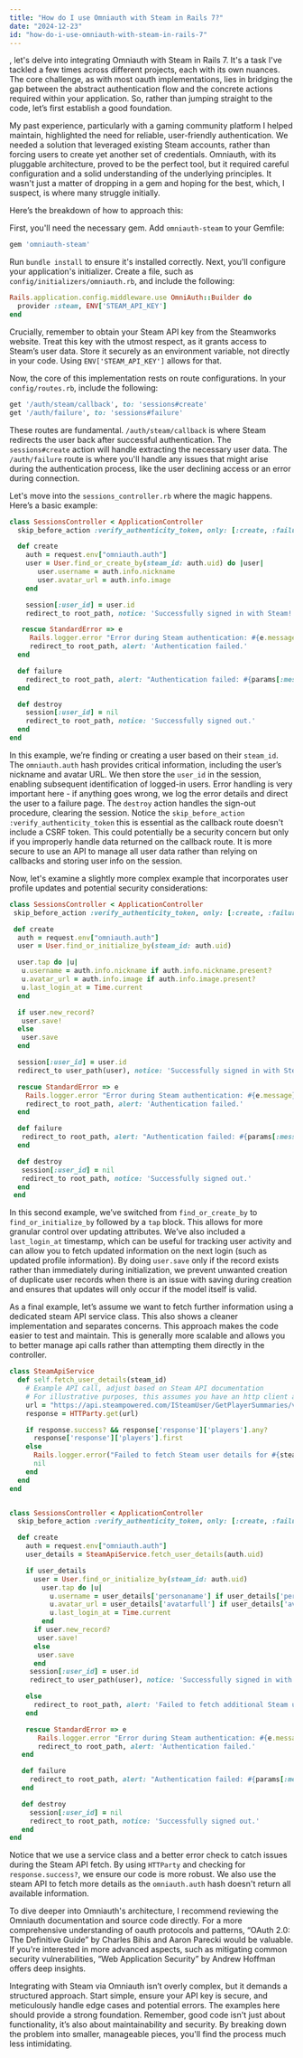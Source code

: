 ```yaml
---
title: "How do I use Omniauth with Steam in Rails 7?"
date: "2024-12-23"
id: "how-do-i-use-omniauth-with-steam-in-rails-7"
---
```


, let's delve into integrating Omniauth with Steam in Rails 7. It's a task I've tackled a few times across different projects, each with its own nuances. The core challenge, as with most oauth implementations, lies in bridging the gap between the abstract authentication flow and the concrete actions required within your application. So, rather than jumping straight to the code, let’s first establish a good foundation.

My past experience, particularly with a gaming community platform I helped maintain, highlighted the need for reliable, user-friendly authentication. We needed a solution that leveraged existing Steam accounts, rather than forcing users to create yet another set of credentials. Omniauth, with its pluggable architecture, proved to be the perfect tool, but it required careful configuration and a solid understanding of the underlying principles. It wasn't just a matter of dropping in a gem and hoping for the best, which, I suspect, is where many struggle initially.

Here’s the breakdown of how to approach this:

First, you'll need the necessary gem. Add `omniauth-steam` to your Gemfile:

```ruby
gem 'omniauth-steam'
```

Run `bundle install` to ensure it's installed correctly. Next, you'll configure your application's initializer. Create a file, such as `config/initializers/omniauth.rb`, and include the following:

```ruby
Rails.application.config.middleware.use OmniAuth::Builder do
  provider :steam, ENV['STEAM_API_KEY']
end
```

Crucially, remember to obtain your Steam API key from the Steamworks website. Treat this key with the utmost respect, as it grants access to Steam’s user data. Store it securely as an environment variable, not directly in your code. Using `ENV['STEAM_API_KEY']` allows for that.

Now, the core of this implementation rests on route configurations. In your `config/routes.rb`, include the following:

```ruby
get '/auth/steam/callback', to: 'sessions#create'
get '/auth/failure', to: 'sessions#failure'
```

These routes are fundamental. `/auth/steam/callback` is where Steam redirects the user back after successful authentication. The `sessions#create` action will handle extracting the necessary user data. The `/auth/failure` route is where you'll handle any issues that might arise during the authentication process, like the user declining access or an error during connection.

Let's move into the `sessions_controller.rb` where the magic happens. Here’s a basic example:

```ruby
class SessionsController < ApplicationController
  skip_before_action :verify_authenticity_token, only: [:create, :failure]

  def create
    auth = request.env["omniauth.auth"]
    user = User.find_or_create_by(steam_id: auth.uid) do |user|
       user.username = auth.info.nickname
       user.avatar_url = auth.info.image
    end

    session[:user_id] = user.id
    redirect_to root_path, notice: 'Successfully signed in with Steam!'

   rescue StandardError => e
     Rails.logger.error "Error during Steam authentication: #{e.message}"
     redirect_to root_path, alert: 'Authentication failed.'
  end

  def failure
    redirect_to root_path, alert: "Authentication failed: #{params[:message]}"
  end

  def destroy
    session[:user_id] = nil
    redirect_to root_path, notice: 'Successfully signed out.'
  end
end
```

In this example, we’re finding or creating a user based on their `steam_id`. The `omniauth.auth` hash provides critical information, including the user’s nickname and avatar URL. We then store the `user_id` in the session, enabling subsequent identification of logged-in users. Error handling is very important here - if anything goes wrong, we log the error details and direct the user to a failure page. The `destroy` action handles the sign-out procedure, clearing the session. Notice the `skip_before_action :verify_authenticity_token` this is essential as the callback route doesn't include a CSRF token. This could potentially be a security concern but only if you improperly handle data returned on the callback route. It is more secure to use an API to manage all user data rather than relying on callbacks and storing user info on the session.

Now, let's examine a slightly more complex example that incorporates user profile updates and potential security considerations:

```ruby
class SessionsController < ApplicationController
 skip_before_action :verify_authenticity_token, only: [:create, :failure]

 def create
  auth = request.env["omniauth.auth"]
  user = User.find_or_initialize_by(steam_id: auth.uid)

  user.tap do |u|
   u.username = auth.info.nickname if auth.info.nickname.present?
   u.avatar_url = auth.info.image if auth.info.image.present?
   u.last_login_at = Time.current
  end

  if user.new_record?
   user.save!
  else
   user.save
  end

  session[:user_id] = user.id
  redirect_to user_path(user), notice: 'Successfully signed in with Steam!'

  rescue StandardError => e
    Rails.logger.error "Error during Steam authentication: #{e.message}"
    redirect_to root_path, alert: 'Authentication failed.'
  end

  def failure
   redirect_to root_path, alert: "Authentication failed: #{params[:message]}"
  end

  def destroy
   session[:user_id] = nil
   redirect_to root_path, notice: 'Successfully signed out.'
  end
 end
```

In this second example, we’ve switched from `find_or_create_by` to `find_or_initialize_by` followed by a `tap` block. This allows for more granular control over updating attributes. We’ve also included a `last_login_at` timestamp, which can be useful for tracking user activity and can allow you to fetch updated information on the next login (such as updated profile information). By doing `user.save` only if the record exists rather than immediately during initialization, we prevent unwanted creation of duplicate user records when there is an issue with saving during creation and ensures that updates will only occur if the model itself is valid.

As a final example, let’s assume we want to fetch further information using a dedicated steam API service class. This also shows a cleaner implementation and separates concerns. This approach makes the code easier to test and maintain. This is generally more scalable and allows you to better manage api calls rather than attempting them directly in the controller.

```ruby
class SteamApiService
  def self.fetch_user_details(steam_id)
    # Example API call, adjust based on Steam API documentation
    # For illustrative purposes, this assumes you have an http client and proper endpoint
    url = "https://api.steampowered.com/ISteamUser/GetPlayerSummaries/v0002/?key=#{ENV['STEAM_API_KEY']}&steamids=#{steam_id}"
    response = HTTParty.get(url)

    if response.success? && response['response']['players'].any?
      response['response']['players'].first
    else
      Rails.logger.error("Failed to fetch Steam user details for #{steam_id}: #{response.code}")
      nil
    end
  end
end


class SessionsController < ApplicationController
  skip_before_action :verify_authenticity_token, only: [:create, :failure]

  def create
    auth = request.env["omniauth.auth"]
    user_details = SteamApiService.fetch_user_details(auth.uid)

    if user_details
      user = User.find_or_initialize_by(steam_id: auth.uid)
        user.tap do |u|
          u.username = user_details['personaname'] if user_details['personaname'].present?
          u.avatar_url = user_details['avatarfull'] if user_details['avatarfull'].present?
          u.last_login_at = Time.current
        end
      if user.new_record?
       user.save!
      else
       user.save
      end
     session[:user_id] = user.id
     redirect_to user_path(user), notice: 'Successfully signed in with Steam!'

    else
      redirect_to root_path, alert: 'Failed to fetch additional Steam user details.'
    end

    rescue StandardError => e
       Rails.logger.error "Error during Steam authentication: #{e.message}"
       redirect_to root_path, alert: 'Authentication failed.'
   end

   def failure
     redirect_to root_path, alert: "Authentication failed: #{params[:message]}"
   end

   def destroy
     session[:user_id] = nil
     redirect_to root_path, notice: 'Successfully signed out.'
   end
end
```

Notice that we use a service class and a better error check to catch issues during the Steam API fetch. By using `HTTParty` and checking for `response.success?`, we ensure our code is more robust. We also use the steam API to fetch more details as the `omniauth.auth` hash doesn't return all available information.

To dive deeper into Omniauth's architecture, I recommend reviewing the Omniauth documentation and source code directly. For a more comprehensive understanding of oauth protocols and patterns, “OAuth 2.0: The Definitive Guide” by Charles Bihis and Aaron Parecki would be valuable. If you're interested in more advanced aspects, such as mitigating common security vulnerabilities, “Web Application Security” by Andrew Hoffman offers deep insights.

Integrating with Steam via Omniauth isn’t overly complex, but it demands a structured approach. Start simple, ensure your API key is secure, and meticulously handle edge cases and potential errors. The examples here should provide a strong foundation. Remember, good code isn't just about functionality, it’s also about maintainability and security. By breaking down the problem into smaller, manageable pieces, you'll find the process much less intimidating.
